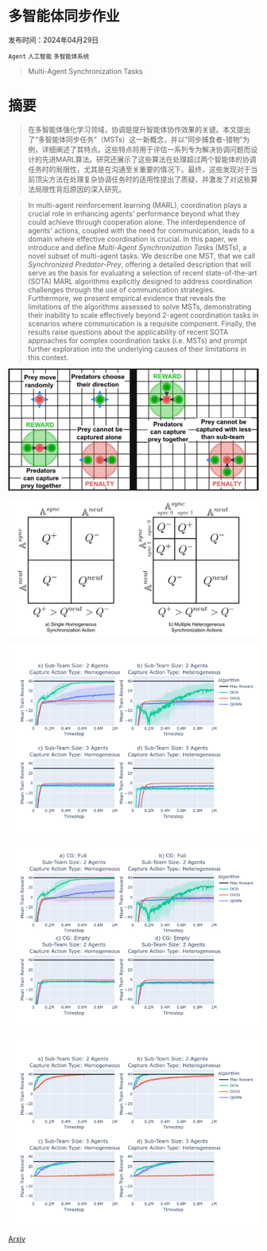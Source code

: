 # 多智能体同步作业

发布时间：2024年04月29日

`Agent` `人工智能` `多智能体系统`

> Multi-Agent Synchronization Tasks

# 摘要

> 在多智能体强化学习领域，协调是提升智能体协作效果的关键。本文提出了“多智能体同步任务”（MSTs）这一新概念，并以“同步捕食者-猎物”为例，详细阐述了其特点。这些特点将用于评估一系列专为解决协调问题而设计的先进MARL算法。研究还展示了这些算法在处理超过两个智能体的协调任务时的局限性，尤其是在沟通至关重要的情况下。最终，这些发现对于当前顶尖方法在处理复杂协调任务时的适用性提出了质疑，并激发了对这些算法局限性背后原因的深入研究。

> In multi-agent reinforcement learning (MARL), coordination plays a crucial role in enhancing agents' performance beyond what they could achieve through cooperation alone. The interdependence of agents' actions, coupled with the need for communication, leads to a domain where effective coordination is crucial. In this paper, we introduce and define $\textit{Multi-Agent Synchronization Tasks}$ (MSTs), a novel subset of multi-agent tasks. We describe one MST, that we call $\textit{Synchronized Predator-Prey}$, offering a detailed description that will serve as the basis for evaluating a selection of recent state-of-the-art (SOTA) MARL algorithms explicitly designed to address coordination challenges through the use of communication strategies. Furthermore, we present empirical evidence that reveals the limitations of the algorithms assessed to solve MSTs, demonstrating their inability to scale effectively beyond 2-agent coordination tasks in scenarios where communication is a requisite component. Finally, the results raise questions about the applicability of recent SOTA approaches for complex coordination tasks (i.e. MSTs) and prompt further exploration into the underlying causes of their limitations in this context.

![多智能体同步作业](../../../paper_images/2404.18798/synchronized_pred-prey_w_3_catcher.png)

![多智能体同步作业](../../../paper_images/2404.18798/Combined_Payoff_Represenation.png)

![多智能体同步作业](../../../paper_images/2404.18798/penalty-full-all_conditions.png)

![多智能体同步作业](../../../paper_images/2404.18798/penalty-full_v_empty-2_agents.png)

![多智能体同步作业](../../../paper_images/2404.18798/no_penalty-full-all_conditions.png)

[Arxiv](https://arxiv.org/abs/2404.18798)